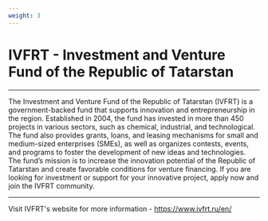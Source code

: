 ```yaml
---
weight: 3
---
```

# **IVFRT - Investment and Venture Fund of the Republic of Tatarstan**
---
The Investment and Venture Fund of the Republic of Tatarstan (IVFRT) is a government-backed fund that supports innovation and entrepreneurship in the region. Established in 2004, the fund has invested in more than 450 projects in various sectors, such as chemical, industrial, and technological. The fund also provides grants, loans, and leasing mechanisms for small and medium-sized enterprises (SMEs), as well as organizes contests, events, and programs to foster the development of new ideas and technologies. The fund’s mission is to increase the innovation potential of the Republic of Tatarstan and create favorable conditions for venture financing. If you are looking for investment or support for your innovative project, apply now and join the IVFRT community.

---

Visit IVFRT's website for more information - https://www.ivfrt.ru/en/